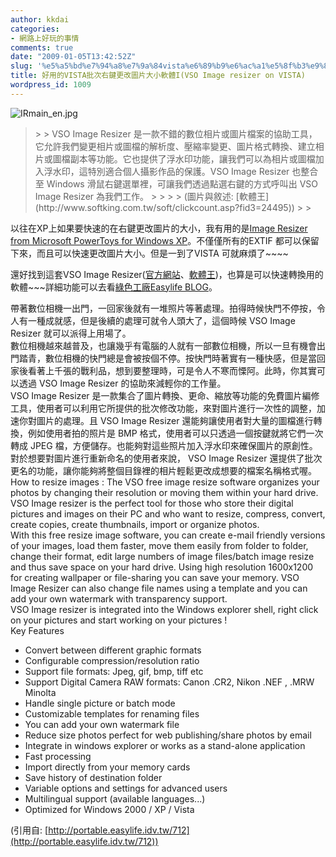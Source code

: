 ```yaml
---
author: kkdai
categories:
- 網路上好玩的事情
comments: true
date: "2009-01-05T13:42:52Z"
slug: '%e5%a5%bd%e7%94%a8%e7%9a%84vista%e6%89%b9%e6%ac%a1%e5%8f%b3%e9%8d%b5%e6%9b%b4%e6%94%b9%e5%9c%96%e7%89%87%e5%a4%a7%e5%b0%8f%e8%bb%9f%e9%ab%94ivso-image-resizer-on-vista'
title: 好用的VISTA批次右鍵更改圖片大小軟體I(VSO Image resizer on VISTA)
wordpress_id: 1009
---
```


![IRmain_en.jpg](http://farm2.static.flickr.com/1124/3168789493_8c7d430e6c.jpg)

 

<blockquote>  
> 
> VSO Image Resizer 是一款不錯的數位相片或圖片檔案的協助工具，它允許我們變更相片或圖檔的解析度、壓縮率變更、圖片格式轉換、建立相片或圖檔副本等功能。它也提供了浮水印功能，讓我們可以為相片或圖檔加入浮水印，這特別適合個人攝影作品的保護。VSO Image Resizer 也整合至 Windows 滑鼠右鍵選單裡，可讓我們透過點選右鍵的方式呼叫出 VSO Image Resizer 為我們工作。
> 
>    
> 
> (圖片與敘述: [軟體王](http://www.softking.com.tw/soft/clickcount.asp?fid3=24495))
> 
> </blockquote>

 

 

以往在XP上如果要快速的在右鍵更改圖片的大小，我有用的是[Image Resizer from Microsoft PowerToys for Windows XP](http://www.microsoft.com/windowsxp/Downloads/powertoys/Xppowertoys.mspx)。不僅僅所有的EXTIF 都可以保留下來，而且可以快速更改圖片大小。但是一到了VISTA 可就麻煩了~~~~

 

還好找到這套VSO Image Resizer([官方網站](http://www.free-codecs.com/download/VSO_Image_Resizer.htm)、[軟體王](http://www.softking.com.tw/soft/clickcount.asp?fid3=24495))，也算是可以快速轉換用的軟體~~~詳細功能可以去看[綠色工廠Easylife BLOG](http://portable.easylife.idv.tw/712)。


<!--more-->
  

帶著數位相機一出門，一回家後就有一堆照片等著處理。拍得時候快門不停按，令人有一種成就感，但是後續的處理可就令人頭大了，這個時候 VSO Image Resizer 就可以派得上用場了。      
數位相機越來越普及，也讓幾乎有電腦的人就有一部數位相機，所以一旦有機會出門踏青，數位相機的快門總是會被按個不停。按快門時著實有一種快感，但是當回家後看著上千張的戰利品，想到要整理時，可是令人不寒而慄阿。此時，你其實可以透過 VSO Image Resizer 的協助來減輕你的工作量。       
VSO Image Resizer 是一款集合了圖片轉換、更命、縮放等功能的免費圖片編修工具，使用者可以利用它所提供的批次修改功能，來對圖片進行一次性的調整，加速你對圖片的處理。且 VSO Image Resizer 還能夠讓使用者對大量的圖檔進行轉換，例如使用者拍的照片是 BMP 格式，使用者可以只透過一個按鍵就將它們一次轉成 JPEG 檔，方便儲存。也能夠對這些照片加入浮水印來確保圖片的原創性。       
對於想要對圖片進行重新命名的使用者來說， VSO Image Resizer 還提供了批次更名的功能，讓你能夠將整個目錄裡的相片輕鬆更改成想要的檔案名稱格式喔。       
How to resize images : The VSO free image resize software organizes your photos by changing their resolution or moving them within your hard drive. VSO Image resizer is the perfect tool for those who store their digital pictures and images on their PC and who want to resize, compress, convert, create copies, create thumbnails, import or organize photos.       
With this free resize image software, you can create e-mail friendly versions of your images, load them faster, move them easily from folder to folder, change their format, edit large numbers of image files/batch image resize and thus save space on your hard drive. Using high resolution 1600x1200 for creating wallpaper or file-sharing you can save your memory. VSO Image Resizer can also change file names using a template and you can add your own watermark with transparency support.       
VSO Image resizer is integrated into the Windows explorer shell, right click on your pictures and start working on your pictures !       
Key Features       
* Convert between different graphic formats       
* Configurable compression/resolution ratio       
* Support file formats: Jpeg, gif, bmp, tiff etc       
* Support Digital Camera RAW formats: Canon .CR2, Nikon .NEF , .MRW Minolta       
* Handle single picture or batch mode       
* Customizable templates for renaming files       
* You can add your own watermark file       
* Reduce size photos perfect for web publishing/share photos by email       
* Integrate in windows explorer or works as a stand-alone application       
* Fast processing       
* Import directly from your memory cards       
* Save history of destination folder       
* Variable options and settings for advanced users       
* Multilingual support (available languages...)       
* Optimized for Windows 2000 / XP / Vista

 

(引用自: [http://portable.easylife.idv.tw/712](http://portable.easylife.idv.tw/712))
